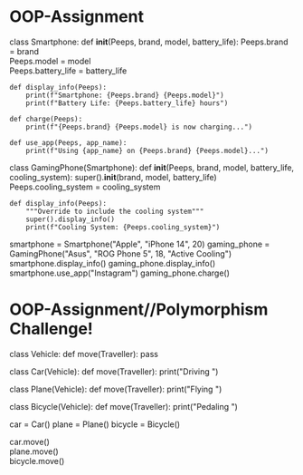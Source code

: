 # OOP-Assignment
class Smartphone:
    def __init__(Peeps, brand, model, battery_life):
        Peeps.brand = brand          
        Peeps.model = model          
        Peeps.battery_life = battery_life  
    
    def display_info(Peeps):
        print(f"Smartphone: {Peeps.brand} {Peeps.model}")
        print(f"Battery Life: {Peeps.battery_life} hours")
    
    def charge(Peeps):
        print(f"{Peeps.brand} {Peeps.model} is now charging...")
    
    def use_app(Peeps, app_name):
        print(f"Using {app_name} on {Peeps.brand} {Peeps.model}...")

class GamingPhone(Smartphone):
    def __init__(Peeps, brand, model, battery_life, cooling_system):
        super().__init__(brand, model, battery_life) 
        Peeps.cooling_system = cooling_system   

    def display_info(Peeps):
        """Override to include the cooling system"""
        super().display_info()
        print(f"Cooling System: {Peeps.cooling_system}")

smartphone = Smartphone("Apple", "iPhone 14", 20)
gaming_phone = GamingPhone("Asus", "ROG Phone 5", 18, "Active Cooling")
smartphone.display_info()
gaming_phone.display_info()
smartphone.use_app("Instagram")
gaming_phone.charge()


# OOP-Assignment//Polymorphism Challenge!
class Vehicle:
    def move(Traveller):
        pass

class Car(Vehicle):
    def move(Traveller):
        print("Driving ")

class Plane(Vehicle):
    def move(Traveller):
        print("Flying ")

class Bicycle(Vehicle):
    def move(Traveller):
        print("Pedaling ")

car = Car()
plane = Plane()
bicycle = Bicycle()

car.move()      
plane.move()    
bicycle.move()  
